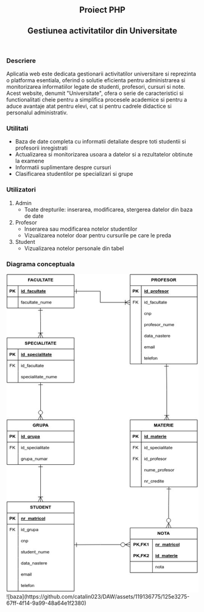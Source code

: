 <!DOCTYPE html>
<html lang="ro">
<head>
    <meta charset="UTF-8">
    <meta name="author" content="Catalin">
    <link rel="stylesheet" href="style-index.css">
    <!-- <link rel="icon" href="./icon.png"> -->
    <!-- <link rel="stylesheet" href="https://cdnjs.cloudflare.com/ajax/libs/font-awesome/6.4.0/css/all.min.css" integrity="sha512-iecdLmaskl7CVkqkXNQ/ZH/XLlvWZOJyj7Yy7tcenmpD1ypASozpmT/E0iPtmFIB46ZmdtAc9eNBvH0H/ZpiBw==" crossorigin="anonymous" referrerpolicy="no-referrer">
    <script type="text/javascript" src="index.js"></script> -->
</head>
<body>
    <header>
        <div class="title">
            <h2 class="proiect">Proiect PHP</h2>
            <h2 class="nume">Gestiunea activitatilor din Universitate</h2>
        </div>
    </header>
    <main>
        <div>
            <h3>Descriere</h3>
            <p>Aplicatia web este dedicata gestionarii activitatilor universitare si reprezinta o platforma esentiala, oferind o solutie eficienta pentru administrarea si monitorizarea informatiilor legate de studenti, profesori, cursuri si note. Acest website, denumit "Universitate", ofera o serie de caracteristici si functionalitati cheie pentru a simplifica procesele academice si pentru a aduce avantaje atat pentru elevi, cat si pentru cadrele didactice si personalul administrativ.</p>
        </div>
        <div>
            <h3>Utilitati</h3>
            <ul>
                <li>Baza de date completa cu informatii detaliate despre toti studentii si profesorii inregistrati</li>
                <li>Actualizarea si monitorizarea usoara a datelor si a rezultatelor obtinute la examene</li>
                <li>Informatii suplimentare despre cursuri</li>
                <li>Clasificarea studentilor pe specializari si grupe</li>
            </ul>
        </div>
        <div>
            <h3>Utilizatori</h3>
            <ol>
                <li>Admin
                    <ul>
                        <li>Toate drepturile: inserarea, modificarea, stergerea datelor din baza de date</li>
                    </ul>
                </li>
                <li>Profesor
                    <ul>
                        <li>Inserarea sau modificarea notelor studentilor</li>
                        <li>Vizualizarea notelor doar pentru cursurile pe care le preda</li>
                    </ul>
                </li>
                <li>Student
                    <ul>
                        <li>Vizualizarea notelor personale din tabel</li>
                    </ul>
                </li>
            </ol>
        </div>
        <div>
            <h3>Diagrama conceptuala</h3>
            <div class="img"><img src="./proiectDAW/baza.jpg" alt=""></div>
        </div>
    </main>
</body>
</html>
![baza](https://github.com/catalin023/DAW/assets/119136775/125e3275-67ff-4f14-9a99-48a64e1f2380)

